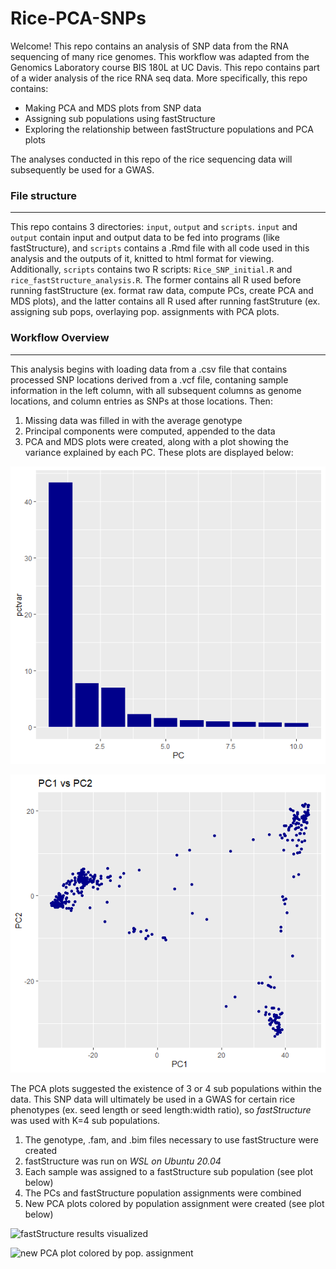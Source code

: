 # Rice-PCA-SNPs



Welcome! This repo contains an analysis of SNP data from the RNA sequencing of many rice genomes. This workflow was adapted from the Genomics Laboratory course BIS 180L at UC Davis. This repo contains part of a wider analysis of the rice RNA seq data. More specifically, this repo contains:

* Making PCA and MDS plots from SNP data
* Assigning sub populations using fastStructure
* Exploring the relationship between fastStructure populations and PCA plots

The analyses conducted in this repo of the rice sequencing data will subsequently be used for a GWAS.


### File structure
---

This repo contains 3 directories: `input`, `output` and `scripts`. `input` and `output` contain input and output data to be fed into programs (like fastStructure), and `scripts` contains a .Rmd file with all code used in this analysis and the outputs of it, knitted to html format for viewing. Additionally, `scripts` contains two R scripts: `Rice_SNP_initial.R` and `rice_fastStructure_analysis.R`. The former contains all R used before running fastStructure (ex. format raw data, compute PCs, create PCA and MDS plots), and the latter contains all R used after running fastStruture (ex. assigning sub pops, overlaying pop. assignments with PCA plots.

### Workflow Overview
---

This analysis begins with loading data from a .csv file that contains processed SNP locations derived from a .vcf file, contaning sample information in the left column, with all subsequent columns as genome locations, and column entries as SNPs at those locations. Then:

1. Missing data was filled in with the average genotype
2. Principal components were computed, appended to the data
3. PCA and MDS plots were created, along with a plot showing the variance explained by each PC. These plots are displayed below:

![plot showing the percenatage of variance explained by each PC](pctvar.png)

![PCA plot](pca1.png)

The PCA plots suggested the existence of 3 or 4 sub populations within the data. This SNP data will ultimately be used in a GWAS for certain rice phenotypes (ex. seed length or seed length:width ratio), so _fastStructure_ was used with K=4 sub populations.

1. The genotype, .fam, and .bim files necessary to use fastStructure were created
2. fastStructure was run on _WSL on Ubuntu 20.04_
3. Each sample was assigned to a fastStructure sub population (see plot below)
4. The PCs and fastStructure population assignments were combined
5. New PCA plots colored by population assignment were created (see plot below)

![fastStructure results visualized](fastresults.png)

![new PCA plot colored by pop. assignment](pca_pops.png)


